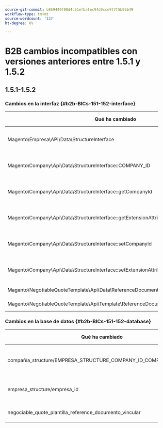 ```yaml
---
source-git-commit: b869440f08d4c51efbafec94d9cce9f7f5b05b49
workflow-type: tm+mt
source-wordcount: '137'
ht-degree: 0%

---
```

# B2B cambios incompatibles con versiones anteriores entre 1.5.1 y 1.5.2

## 1.5.1-1.5.2

### Cambios en la interfaz {#b2b-BICs-151-152-interface}

| Qué ha cambiado | Cómo ha cambiado |
| --- | --- |
| Magento\Empresa\API\Data\StructureInterface | Se agregó elemento principal a la interfaz. |
| Magento\Company\Api\Data\StructureInterface::COMPANY\_ID | Se ha agregado la constante. |
| Magento\Company\Api\Data\StructureInterface::getCompanyId | [Se ha añadido el método público] . |
| Magento\Company\Api\Data\StructureInterface::getExtensionAttributes | [Se ha añadido el método público] . |
| Magento\Company\Api\Data\StructureInterface::setCompanyId | Se ha agregado el método [public]. |
| Magento\Company\Api\Data\StructureInterface::setExtensionAttributes | [Se ha añadido el método público] . |
| Magento\NegotiableQuoteTemplate\Api\Data\ReferenceDocumentLinkInterface | Se agregó la interfaz. |
| Magento\NegotiableQuoteTemplate\Api\Template\ReferenceDocumentLinkRepositoryInterface | Se agregó la interfaz. |

### Cambios en la base de datos {#b2b-BICs-151-152-database}

| Qué ha cambiado | Cómo cambió |
| --- | --- |
| compañía\_structure/EMPRESA\_STRUCTURE\_COMPANY\_ID\_COMPANY\_ENTITY\_ID | Se ha añadido una clave externa |
| empresa\_structure/empresa\_id | Se agregó la columna |
| negociable\_quote\_plantilla\_reference\_documento\_vincular | Se agregó la tabla |
